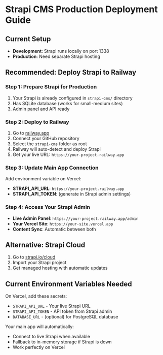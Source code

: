 # Strapi CMS Production Deployment Guide

## Current Setup
- **Development**: Strapi runs locally on port 1338
- **Production**: Need separate Strapi hosting

## Recommended: Deploy Strapi to Railway

### Step 1: Prepare Strapi for Production
1. Your Strapi is already configured in `strapi-cms/` directory
2. Has SQLite database (works for small-medium sites)
3. Admin panel and API ready

### Step 2: Deploy to Railway
1. Go to [railway.app](https://railway.app)
2. Connect your GitHub repository
3. Select the `strapi-cms` folder as root
4. Railway will auto-detect and deploy Strapi
5. Get your live URL: `https://your-project.railway.app`

### Step 3: Update Main App Connection
Add environment variable on Vercel:
- **STRAPI_API_URL**: `https://your-project.railway.app`
- **STRAPI_API_TOKEN**: (generate in Strapi admin settings)

### Step 4: Access Your Strapi Admin
- **Live Admin Panel**: `https://your-project.railway.app/admin`
- **Your Vercel Site**: `https://your-site.vercel.app`
- **Content Sync**: Automatic between both

## Alternative: Strapi Cloud
1. Go to [strapi.io/cloud](https://strapi.io/cloud)
2. Import your Strapi project
3. Get managed hosting with automatic updates

## Current Environment Variables Needed

On Vercel, add these secrets:
- `STRAPI_API_URL` - Your live Strapi URL
- `STRAPI_API_TOKEN` - API token from Strapi admin
- `DATABASE_URL` - (optional) for PostgreSQL database

Your main app will automatically:
- Connect to live Strapi when available
- Fallback to in-memory storage if Strapi is down
- Work perfectly on Vercel